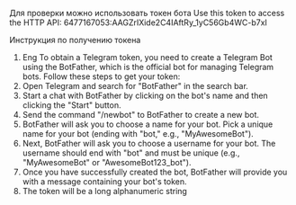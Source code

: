 Для проверки можно использовать токен бота
Use this token to access the HTTP API: 6477167053:AAGZrIXide2C4IAftRy_1yC56Gb4WC-b7xI

Инструкция по получению токена
1. Eng To obtain a Telegram token, you need to create a Telegram Bot using the BotFather, which is the official bot for managing Telegram bots. Follow these steps to get your token:
2. Open Telegram and search for "BotFather" in the search bar.
3. Start a chat with BotFather by clicking on the bot's name and then clicking the "Start" button.
4. Send the command "/newbot" to BotFather to create a new bot.
5. BotFather will ask you to choose a name for your bot. Pick a unique name for your bot (ending with "bot," e.g., "MyAwesomeBot").
6. Next, BotFather will ask you to choose a username for your bot. The username should end with "bot" and must be unique (e.g., "MyAwesomeBot" or "AwesomeBot123_bot").
7. Once you have successfully created the bot, BotFather will provide you with a message containing your bot's token.
8. The token will be a long alphanumeric string
